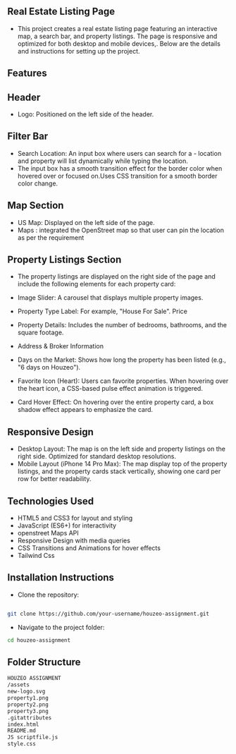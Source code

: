 

## Real Estate Listing Page

- This project creates a real estate listing page featuring an interactive map, a search bar, and property listings. The page is responsive and optimized for both desktop and mobile devices,. Below are the details and instructions for setting up the project.
## Features
## Header
- Logo: Positioned on the left side of the header.
## Filter Bar
- Search Location: An input box where users can search for a - location and property will list dynamically while typing the location. 
- The input box has a smooth transition effect for the border color when hovered over or focused on.Uses CSS transition for a smooth border color change.
## Map Section
- US Map: Displayed on the left side of the page.
- Maps : integrated the OpenStreet map so that user can pin the location as per the requirement
## Property Listings Section
- The property listings are displayed on the right side of the page and include the following elements for each property card:

- Image Slider: A carousel that displays multiple property images.
- Property Type Label: For example, "House For Sale". Price
- Property Details: Includes the number of bedrooms, bathrooms, and the square footage.
- Address & Broker Information
- Days on the Market: Shows how long the property has been listed (e.g., "6 days on Houzeo").
- Favorite Icon (Heart): Users can favorite properties. When hovering over the heart icon, a CSS-based pulse effect animation is triggered.
- Card Hover Effect: On hovering over the entire property card, a box shadow effect appears to emphasize the card.


## Responsive Design

- Desktop Layout: The map is on the left side and property listings on the right side. Optimized for standard desktop resolutions.
- Mobile Layout (iPhone 14 Pro Max): The map display top of the property listings, and the property cards stack vertically, showing one card per row for better readability.
## Technologies Used

- HTML5 and CSS3 for layout and styling
- JavaScript (ES6+) for interactivity
- openstreet Maps API
- Responsive Design with media queries
- CSS Transitions and Animations for hover effects
- Tailwind Css
 ## Installation Instructions
- Clone the repository:
```bash

git clone https://github.com/your-username/houzeo-assignment.git

```

- Navigate to the project folder:

```bash
cd houzeo-assignment

```

## Folder Structure

```bash
HOUZEO ASSIGNMENT
/assets
new-logo.svg
property1.png
property2.png
property3.png
.gitattributes
index.html
README.md
JS scriptfile.js
style.css

```
    